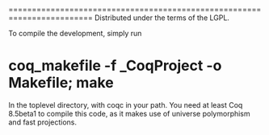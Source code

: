 ========================================================================
Distributed under the terms of the LGPL.

To compile the development, simply run 

 # coq_makefile -f _CoqProject -o Makefile; make

In the toplevel directory, with coqc in your path. You need at least Coq
8.5beta1 to compile this code, as it makes use of universe polymorphism
and fast projections.